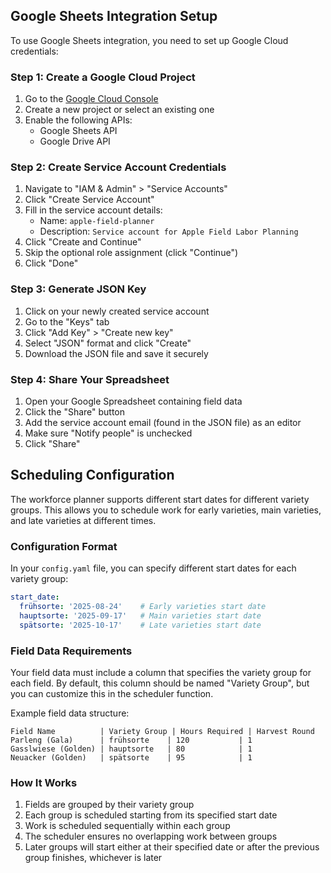 ## Google Sheets Integration Setup

To use Google Sheets integration, you need to set up Google Cloud credentials:

### Step 1: Create a Google Cloud Project
1. Go to the [Google Cloud Console](https://console.cloud.google.com/)
2. Create a new project or select an existing one
3. Enable the following APIs:
   - Google Sheets API
   - Google Drive API

### Step 2: Create Service Account Credentials
1. Navigate to "IAM & Admin" > "Service Accounts"
2. Click "Create Service Account"
3. Fill in the service account details:
   - Name: `apple-field-planner`
   - Description: `Service account for Apple Field Labor Planning`
4. Click "Create and Continue"
5. Skip the optional role assignment (click "Continue")
6. Click "Done"

### Step 3: Generate JSON Key
1. Click on your newly created service account
2. Go to the "Keys" tab
3. Click "Add Key" > "Create new key"
4. Select "JSON" format and click "Create"
5. Download the JSON file and save it securely

### Step 4: Share Your Spreadsheet
1. Open your Google Spreadsheet containing field data
2. Click the "Share" button
3. Add the service account email (found in the JSON file) as an editor
4. Make sure "Notify people" is unchecked
5. Click "Share"

## Scheduling Configuration

The workforce planner supports different start dates for different variety groups. This allows you to schedule work for early varieties, main varieties, and late varieties at different times.

### Configuration Format

In your `config.yaml` file, you can specify different start dates for each variety group:

```yaml
start_date:
  frühsorte: '2025-08-24'    # Early varieties start date
  hauptsorte: '2025-09-17'   # Main varieties start date
  spätsorte: '2025-10-17'    # Late varieties start date
```

### Field Data Requirements

Your field data must include a column that specifies the variety group for each field. By default, this column should be named "Variety Group", but you can customize this in the scheduler function.

Example field data structure:
```
Field Name          | Variety Group | Hours Required | Harvest Round
Parleng (Gala)      | frühsorte    | 120           | 1
Gasslwiese (Golden) | hauptsorte   | 80            | 1
Neuacker (Golden)   | spätsorte    | 95            | 1
```

### How It Works

1. Fields are grouped by their variety group
2. Each group is scheduled starting from its specified start date
3. Work is scheduled sequentially within each group
4. The scheduler ensures no overlapping work between groups
5. Later groups will start either at their specified date or after the previous group finishes, whichever is later